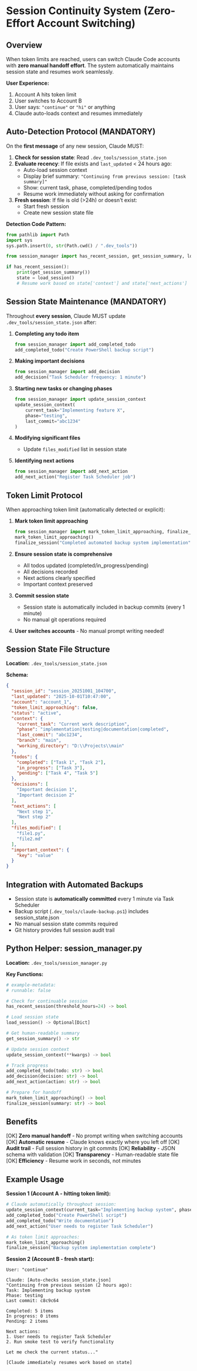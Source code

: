 # Session Continuity System (Zero-Effort Account Switching)

## Overview

When token limits are reached, users can switch Claude Code accounts with **zero manual handoff effort**. The system automatically maintains session state and resumes work seamlessly.

**User Experience:**
1. Account A hits token limit
2. User switches to Account B
3. User says: `"continue"` or `"hi"` or anything
4. Claude auto-loads context and resumes immediately

## Auto-Detection Protocol (MANDATORY)

On the **first message** of any new session, Claude MUST:

1. **Check for session state**: Read `.dev_tools/session_state.json`
2. **Evaluate recency**: If file exists and `last_updated` < 24 hours ago:
   - Auto-load session context
   - Display brief summary: `"Continuing from previous session: [task summary]"`
   - Show: current task, phase, completed/pending todos
   - Resume work immediately without asking for confirmation
3. **Fresh session**: If file is old (>24h) or doesn't exist:
   - Start fresh session
   - Create new session state file

**Detection Code Pattern:**
```python
from pathlib import Path
import sys
sys.path.insert(0, str(Path.cwd() / ".dev_tools"))

from session_manager import has_recent_session, get_session_summary, load_session

if has_recent_session():
    print(get_session_summary())
    state = load_session()
    # Resume work based on state['context'] and state['next_actions']
```

## Session State Maintenance (MANDATORY)

Throughout **every session**, Claude MUST update `.dev_tools/session_state.json` after:

1. **Completing any todo item**
   ```python
   from session_manager import add_completed_todo
   add_completed_todo("Create PowerShell backup script")
   ```

2. **Making important decisions**
   ```python
   from session_manager import add_decision
   add_decision("Task Scheduler frequency: 1 minute")
   ```

3. **Starting new tasks or changing phases**
   ```python
   from session_manager import update_session_context
   update_session_context(
       current_task="Implementing feature X",
       phase="testing",
       last_commit="abc1234"
   )
   ```

4. **Modifying significant files**
   - Update `files_modified` list in session state

5. **Identifying next actions**
   ```python
   from session_manager import add_next_action
   add_next_action("Register Task Scheduler job")
   ```

## Token Limit Protocol

When approaching token limit (automatically detected or explicit):

1. **Mark token limit approaching**
   ```python
   from session_manager import mark_token_limit_approaching, finalize_session
   mark_token_limit_approaching()
   finalize_session("Completed automated backup system implementation")
   ```

2. **Ensure session state is comprehensive**
   - All todos updated (completed/in_progress/pending)
   - All decisions recorded
   - Next actions clearly specified
   - Important context preserved

3. **Commit session state**
   - Session state is automatically included in backup commits (every 1 minute)
   - No manual git operations required

4. **User switches accounts** - No manual prompt writing needed!

## Session State File Structure

**Location:** `.dev_tools/session_state.json`

**Schema:**
```json
{
  "session_id": "session_20251001_104700",
  "last_updated": "2025-10-01T10:47:00",
  "account": "account_1",
  "token_limit_approaching": false,
  "status": "active",
  "context": {
    "current_task": "Current work description",
    "phase": "implementation|testing|documentation|completed",
    "last_commit": "abc1234",
    "branch": "main",
    "working_directory": "D:\\Projects\\main"
  },
  "todos": {
    "completed": ["Task 1", "Task 2"],
    "in_progress": ["Task 3"],
    "pending": ["Task 4", "Task 5"]
  },
  "decisions": [
    "Important decision 1",
    "Important decision 2"
  ],
  "next_actions": [
    "Next step 1",
    "Next step 2"
  ],
  "files_modified": [
    "file1.py",
    "file2.md"
  ],
  "important_context": {
    "key": "value"
  }
}
```

## Integration with Automated Backups

- Session state is **automatically committed** every 1 minute via Task Scheduler
- Backup script (`.dev_tools/claude-backup.ps1`) includes session_state.json
- No manual session state commits required
- Git history provides full session audit trail

## Python Helper: session_manager.py

**Location:** `.dev_tools/session_manager.py`

**Key Functions:**
```python
# example-metadata:
# runnable: false

# Check for continuable session
has_recent_session(threshold_hours=24) -> bool

# Load session state
load_session() -> Optional[Dict]

# Get human-readable summary
get_session_summary() -> str

# Update session context
update_session_context(**kwargs) -> bool

# Track progress
add_completed_todo(todo: str) -> bool
add_decision(decision: str) -> bool
add_next_action(action: str) -> bool

# Prepare for handoff
mark_token_limit_approaching() -> bool
finalize_session(summary: str) -> bool
```

## Benefits

[OK] **Zero manual handoff** - No prompt writing when switching accounts
[OK] **Automatic resume** - Claude knows exactly where you left off
[OK] **Audit trail** - Full session history in git commits
[OK] **Reliability** - JSON schema with validation
[OK] **Transparency** - Human-readable state file
[OK] **Efficiency** - Resume work in seconds, not minutes

## Example Usage

**Session 1 (Account A - hitting token limit):**
```python
# Claude automatically throughout session:
update_session_context(current_task="Implementing backup system", phase="testing")
add_completed_todo("Create PowerShell script")
add_completed_todo("Write documentation")
add_next_action("User needs to register Task Scheduler")

# As token limit approaches:
mark_token_limit_approaching()
finalize_session("Backup system implementation complete")
```

**Session 2 (Account B - fresh start):**
```
User: "continue"

Claude: [Auto-checks session_state.json]
"Continuing from previous session (2 hours ago):
Task: Implementing backup system
Phase: testing
Last commit: c8c9c64

Completed: 5 items
In progress: 0 items
Pending: 2 items

Next actions:
1. User needs to register Task Scheduler
2. Run smoke test to verify functionality

Let me check the current status..."

[Claude immediately resumes work based on state]
```
